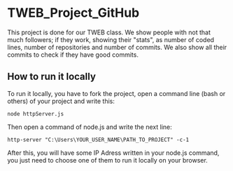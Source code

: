 # TWEB_Project_GitHub

This project is done for our TWEB class. We show people with not that much followers;
if they work, showing their "stats", as number of coded lines, number of repositories
and number of commits. We also show all their commits to check if they have good commits.

## How to run it locally

To run it locally, you have to fork the project, open a command line (bash or others) of your project and write this:
```
node httpServer.js
```
Then open a command of node.js and write the next line:
```
http-server "C:\Users\YOUR_USER_NAME\PATH_TO_PROJECT" -c-1
```

After this, you will have some IP Adress written in your node.js command, you just need to choose one of them to run it locally on your browser.